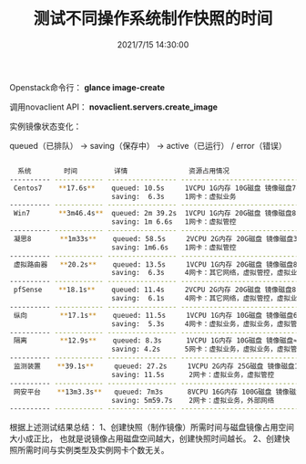 ﻿---
title: 测试不同操作系统制作快照的时间
tags: [openstack]
categories: Openstack
description: 使用Openstack创建快照功能测试不同操作系统完成时间
date: 2021/7/15 14:30:00
---

Openstack命令行：
**glance image-create**

调用novaclient API：
**novaclient.servers.create_image**

实例镜像状态变化：

queued（已排队） -> saving（保存中） -> active（已运行） / error（错误）
```bash

  系统        时间         详情               资源占用情况
---------- ------------ ----------------- ----------------------------------------
 Centos7    **17.6s**    queued: 10.5s     1VCPU 1G内存 10G磁盘 镜像磁盘745MB
                         saving:  6.3s     1网卡：虚拟业务
---------- ------------ ----------------- ----------------------------------------
 Win7       **3m46.4s**  queued: 2m 39.2s  1VCPU 1G内存 20G磁盘 镜像磁盘8.7GB
                         saving: 1m 6.6s   1网卡：虚拟管控
---------- ------------ ----------------- ----------------------------------------
 凝思8       **1m33s**    queued: 58.5s     2VCPU 2G内存 20G磁盘 镜像磁盘3.3GB
                         saving: 1m6.6s    1网卡：虚拟管控
---------- ------------ ----------------- ----------------------------------------
 虚拟路由器   **20.2s**    queued: 13.5s     1VCPU 1G内存 20G磁盘 镜像磁盘857MB
                         saving:  6.3s     4网卡：其它网络，虚拟管控，虚拟业务，虚拟业务
---------- ------------ ----------------- ----------------------------------------
 pfSense    **18.1s**    queued: 11.4s     2VCPU 2G内存 20G磁盘 镜像磁盘857MB
                         saving:  6.1s     4网卡：其它网络，虚拟管控，虚拟业务，虚拟业务
---------- ------------ ----------------- ----------------------------------------
 纵向        **17.1s**    queued: 11.5s     1VCPU 1G内存 10G磁盘 镜像磁盘652MB
                         saving:  5.3s     4网卡：虚拟业务，虚拟业务，虚拟管控，外部网络
---------- ------------ ----------------- ----------------------------------------
 隔离        **12.9s**    queued: 8.3s      1VCPU 1G内存 10G磁盘 镜像磁盘≈540MB
                         saving: 4.2s      5网卡：虚拟业务，虚拟业务，虚拟管控，虚拟业务，虚拟业务
---------- ------------ ----------------- ----------------------------------------
 监测装置    **39.1s**     queued: 27.2s     1VCPU 2G内存 25G磁盘 镜像磁盘1.4GB
                         saving: 11.5s      2网卡：虚拟业务，虚拟管控
---------- ------------ ----------------- ----------------------------------------
 网安平台    **13m3.3s**   queued: 7m3s      8VCPU 16G内存 100G磁盘 镜像磁盘21GB
                         saving: 5m59.7s    2网卡：虚拟业务，外部网络
---------- ------------ ----------------- ----------------------------------------
```
根据上述测试结果总结：
1、创建快照（制作镜像）所需时间与磁盘镜像占用空间大小成正比，
    也就是说镜像占用磁盘空间越大，创建快照时间越长。
2、创建快照所需时间与实例类型及实例网卡个数无关。
